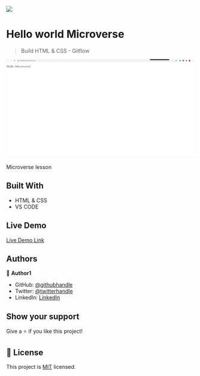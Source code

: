![](https://img.shields.io/badge/Microverse-blueviolet)

# Hello world Microverse

> Build HTML & CSS - Gitflow

![screenshot](./app_screenshot.png)

Microverse lesson

## Built With

- HTML & CSS
- VS CODE

## Live Demo

[Live Demo Link](https://livedemo.com)




## Authors

👤 **Author1**

- GitHub: [@githubhandle](https://github.com/iwillteixeira)
- Twitter: [@twitterhandle](https://twitter.com/iwillteixeira)
- LinkedIn: [LinkedIn](https://www.linkedin.com/in/juscelino-t-39aa9049/)



## Show your support

Give a ⭐️ if you like this project!


## 📝 License

This project is [MIT](./MIT.md) licensed.

